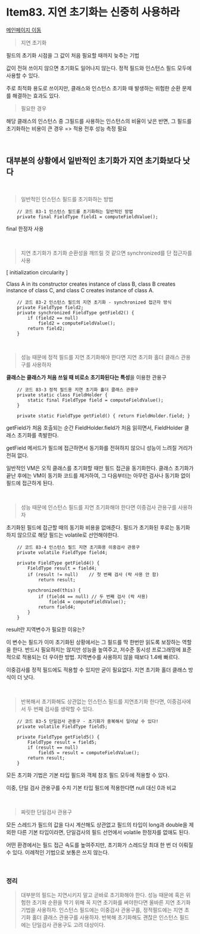 # Item83. 지연 초기화는 신중히 사용하라

[메인페이지 이동](../README.md)

> 지연 초기화

필드의 초기화 시점을 그 값이 처음 필요할 때까지 늦추는 기법

값이 전혀 쓰이지 않으면 초기화도 일어나지 않는다.
정적 필드와 인스턴스 필드 모두에 사용할 수 있다.

주로 최적화 용도로 쓰이지만, 클래스와 인스턴스 초기화 때 발생하는 위험한 순환 문제를 해결하는 효과도 있다.

> 필요한 경우

해당 클래스의 인스턴스 중 그필드를 사용하는 인스턴스의 비율이 낮은 반면, 그 필드를 초기화하는 비용이 큰 경우 => 적용 전후 성능 측정 필요

</br>

## 대부분의 상황에서 일반적인 초기화가 지연 초기화보다 낫다

</br>


> 일반적인 인스턴스 필드를 초기화하는 방법
```
    // 코드 83-1 인스턴스 필드를 초기화하는 일반적인 방법 
    private final FieldType field1 = computeFieldValue();
```
final 한정자 사용

</br>

> 지연 초기화가 초기화 순환성을 깨뜨릴 것 같으면 synchronized를 단 접근자를 사용

[ initialization circularity ]

Class A in its constructor creates instance of class B, class B creates instance of class C, and class C creates instance of class A.

```
    // 코드 83-2 인스턴스 필드의 지연 초기화 - synchronized 접근자 방식 
    private FieldType field2;
    private synchronized FieldType getField2() {
        if (field2 == null)
            field2 = computeFieldValue();
        return field2;
    }
```

</br>

> 성능 때문에 정적 필드를 지연 초기화해야 한다면 지연 초기화 홀더 클래스 관용구를 사용하자

<b>클래스는 클래스가 처음 쓰일 때 비로소 초기화된다는 특성</b>을 이용한 관용구

```
    // 코드 83-3 정적 필드용 지연 초기화 홀더 클래스 관용구
    private static class FieldHolder {
        static final FieldType field = computeFieldValue();
    }

    private static FieldType getField() { return FieldHolder.field; }
```
getField가 처음 호출되는 순간 FieldHolder.field가 처음 읽히면서, FieldHolder 클래스 초기화를 촉발한다.

getField 메서드가 필드에 접근하면서 동기화를 전혀하지 않으니 성능이 느려질 거리가 전혀 없다.

일반적인 VM은 오직 클래스를 초기화할 때만 필드 접근을 동기화한다.
클래스 초기화가 끝난 후에는 VM이 동기화 코드를 제거하여, 그 다음부터는 아무런 검사나 동기화 없이 필드에 접근하게 된다.

</br>


> 성능 때문에 인스턴스 필드를 지연 초기화해야 한다면 이중검사 관용구를 사용하자

초기화된 필드에 접근할 때의 동기화 비용을 없애준다. 필드가 초기화된 후로는 동기화하지 않으므로 해당 필드는 volatile로 선언해야한다.

```
    // 코드 83-4 인스턴스 필드 지연 초기화용 이중검사 관용구
    private volatile FieldType field4;

    private FieldType getField4() {
        FieldType result = field4;
        if (result != null)    // 첫 번째 검사 (락 사용 안 함)
            return result;

        synchronized(this) {
            if (field4 == null) // 두 번째 검사 (락 사용)
                field4 = computeFieldValue();
            return field4;
        }
    }
```

result란 지역변수가 필요한 이유는?

이 변수는 필드가 이미 초기화된 상황에서는 그 필드를 딱 한번만 읽도록 보장하는 역할을 한다.
반드시 필요하지는 않지만 성능을 높여주고, 저수준 동시성 프로그래밍에 표준적으로 적용되는 더 우아한 방법. 
지역변수를 사용하지 않을 때보다 1.4배 빠르다.

이중검사를 정적 필드에도 적용할 수 있지만 굳이 필요없다. 지연 초기화 홀더 클래스 방식이 더 낫다.



</br>

> 반복해서 초기화해도 상관없는 인스턴스 필드를 지연초기화 한다면, 이중검사에서 두 번째 검사를 생략할 수 있다.
```
    // 코드 83-5 단일검사 관용구 - 초기화가 중복해서 일어날 수 있다!
    private volatile FieldType field5;

    private FieldType getField5() {
        FieldType result = field5;
        if (result == null)
            field5 = result = computeFieldValue();
        return result;
    }

```

모든 초기화 기법은 기본 타입 필드와 객체 참조 필드 모두에 적용할 수 있다.

이중, 단일 검사 관용구를 수치 기본 타입 필드에 적용한다면 null 대신 0과 비교

</br>

> 짜릿한 단일검사 관용구

모든 스레드가 필드의 값을 다시 계산해도 상관없고 필드의 타입이 long과 double을 제외한 다른 기본 타입이라면, 단일검사의 필드 선언에서 volatile 한정자를 없애도 된다.

어떤 환경에서는 필드 접근 속도를 높여주지만, 초기화가 스레드당 최대 한 번 더 이뤄질 수 있다. 이례적인 기법으로 보통은 쓰지 않는다.




</br>

### 정리

> 대부분의 필드는 지연시키지 말고 곧바로 초기화해야 한다. 성능 때문에 혹은 위험한 초기화 순환을 막기 위해 꼭 지연 초기화를 써야한다면 올바른 지연 초기화 기법을 사용하자. 인스턴스 필드에는 이중검사 관용구를, 정적필드에는 지연 초기화 홀더 클래스 관용구를 사용하자. 반복해 초기화해도 괜찮은 인스턴스 필드에는 단일검사 관용구도 고려 대상이다.</br> 